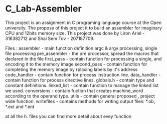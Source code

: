 # C_Lab-Assembler
This project is an assignment in C programing language course at the Open university.
The propose of this project it to build an assembler for imaginary CPU and 12bits memory size.
This project was done by Liron Ariel - 316382712 and Shai Sem Tov - 207187709.

Files : 
assembler - main function definition argc & argv processing, single file processing
pre_assembler - the pre processor, spread the macros that declared in the file
first_pass - contain function for processing a single, and encoding it to the memory image
second_pass - contain function for completing the memory image by rplacing labels by it's address
code_handler - contain function for process instruction line.
data_handler - contain function for process directive lines.
globals.h - contain type and constant definitions.
linked_list - contain function to manage the linked list we used.
conversions - contain fuction that creates machine_word according to the operand type.
utils - contain general proposed , project wide function.
writefiles - contains methods for writing output files: *.ob, *.ext and *.ent

at all the h. files you can find more detail about evey function
